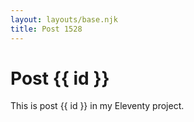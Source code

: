 ```yaml
---
layout: layouts/base.njk
title: Post 1528
---
```


# Post {{ id }}

This is post {{ id }} in my Eleventy project.
